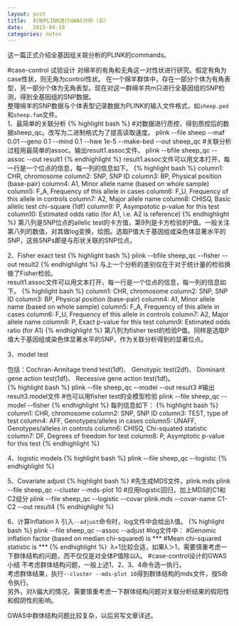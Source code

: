 ```yaml
---
layout: post
title:  利用PLINK进行GWAS分析（五）
date:   2015-04-10
categories: notes
---
```


这一篇正式介绍全基因组关联分析的PLINK的commands。</br>

#case-control 试验设计
对绵羊的有角和无角这一对性状进行研究。假定有角为case性状，则无角为control性状。
在一个绵羊群体中，存在一部分个体为有角表型，另一部分个体为无角表型。现在对这一群绵羊共m只进行全基因组的SNP检测，得到全基因组的SNP数据。</br>
整理绵羊的SNP数据与个体表型记录数据为PLINK的输入文件格式，如`sheep.ped`和`sheep.fam`文件。</br>
1、最简单的关联分析
{% highlight bash %}
#对数据进行质控，得到质控后的数据sheep_qc。改写为二进制格式为了提高读取速度。
plink --file sheep --maf 0.01 --geno 0.1 --mind 0.1 --hwe 1e-5 --make-bed --out sheep_qc
#关联分析过程用最简单的assoc。输出result1.assoc文件。
plink --bfile sheep_qc --assoc --out result1
{% endhighlight %}
result1.assoc文件可以用文本打开，每一行是一个位点的信息，每一列的信息如下。
{% highlight bash %}
column1: CHR, chromosome
column2: SNP, SNP ID
column3: BP, Physical position (base-pair)
column4: A1, Minor allele name (based on whole sample)
column5: F_A, Frequency of this allele in cases
column6: F_U, Frequency of this allele in controls
column7: A2, Major allele name
column8: CHISQ, Basic allelic test chi-square (1df)
column9: P, Asympototic p-value for this test
column10: Estimated odds ratio (for A1, i.e. A2 is reference)
{% endhighlight %}
第八列是SNP位点的allelic test的卡方值，第9列是卡方检验的P值。一般关注第八列的数值，对其做log变换，绘图。选取P值大于基因组或染色体显著水平的SNP，这些SNPs即是与形状关联的SNP位点。

2、Fisher exact test
{% highlight bash %}
plink --bfile sheep_qc --fisher --out result2
{% endhighlight %}
与上一个分析的差别仅在于对于统计量的检验换做了Fisher检验。</br>
result1.assoc文件可以用文本打开，每一行是一个位点的信息，每一列的信息如下。
{% highlight bash %}
column1: CHR, chromosome
column2: SNP, SNP ID
column3: BP, Physical position (base-pair)
column4: A1, Minor allele name (based on whole sample)
column5: F_A, Frequency of this allele in cases
column6: F_U, Frequency of this allele in controls
column7: A2, Major allele name
column8: P, Exact p-value for this test
column9: Estimated odds ratio (for A1)
{% endhighlight %}
第八列为fisher test的检验P值。同样是选取P值大于基因组或染色体显著水平的SNP，作为关联分析得到的显著位点。

3、model test</br>

包括：Cochran-Armitage trend test(1df)、 Genotypic test(2df)、 Dominant gene action test(1df)、 Recessive gene action test(1df)。</br>
{% highlight bash %}
plink --file sheep_qc --model --out result3
#输出result3.model文件
#也可以用fisher test的全模型检验
plink --file sheep_qc --model --fisher
{% endhighlight %}
每列信息如下：
{% highlight bash %}
column1: CHR, chromosome
column2: SNP, SNP ID
column3: TEST, type of test
column4: AFF, Genotypes/alleles in cases
column5: UNAFF, Genotypes/alleles in controls
column6: CHISQ, Chi-squated statistic
column7: DF, Degrees of freedom for test
column8: P, Asymptotic p-value for this test
{% endhighlight %}

4、logistic models
{% highlight bash %}
plink --file sheep_qc --logistic
{% endhighlight %}

5、Covariate adjust
{% highlight bash %}
#先生成MDS文件，plink.mds
plink --file sheep_qc --cluster --mds-plot 10
#应用logistic回归，加上MDS的C1和C2组分
plink --file sheep_qc --logistic --covar plink.mds --covar-name C1-C2 --out result4
{% endhighlight %}

6、计算Inflation λ
引入`--adjust`命令时，log文件中会给出λ值。
{% highlight bash %}
plink --file sheep_qc --assoc --adjust
#log文件中：
#Genomic inflation factor (based on median chi-squared) is ***
#Mean chi-squared statistic is ***
{% endhighlight %}
 λ=1比较合适，如果λ＞1，需要慎重考虑一下群体结构的问题，而不仅仅是对全体P值除以λ。
#case-control设计的GWAS小结
不考虑群体结构问题，一般上述1、2、3、4命令选一执行。</br>
考虑群体结果，执行`--cluster --mds-plot 10`得到群体结构的mds文件，按5命令执行。</br>
另外，对λ偏大的情况，需要慎重考虑一下群体结构问题对关联分析结果的假阳性和假阴性的影响。</br>


GWAS中群体结构问题比较复杂，以后另写文章详述。



